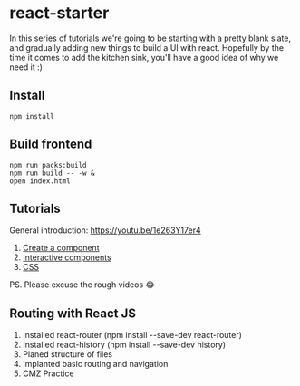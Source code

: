 # react-starter

In this series of tutorials we're going to be starting with a pretty blank slate, and gradually adding new things to build a UI with react.  Hopefully by the time it comes to add the kitchen sink, you'll have a good idea of why we need it :)

## Install

```
npm install
```

## Build frontend

```
npm run packs:build
npm run build -- -w &
open index.html
```

## Tutorials

General introduction: https://youtu.be/1e263Y17er4

1. [Create a component](https://github.com/joshwnj/react-starter/blob/master/tutorials/1.md)
1. [Interactive components](https://github.com/joshwnj/react-starter/blob/master/tutorials/2.md)
1. [CSS](https://github.com/joshwnj/react-starter/blob/master/tutorials/3.md)

PS. Please excuse the rough videos 😂

## Routing with React JS
1. Installed react-router (npm install --save-dev react-router)
2. Installed react-history (npm install --save-dev history)
3. Planed structure of files
4. Implanted basic routing and navigation
5. CMZ Practice 
